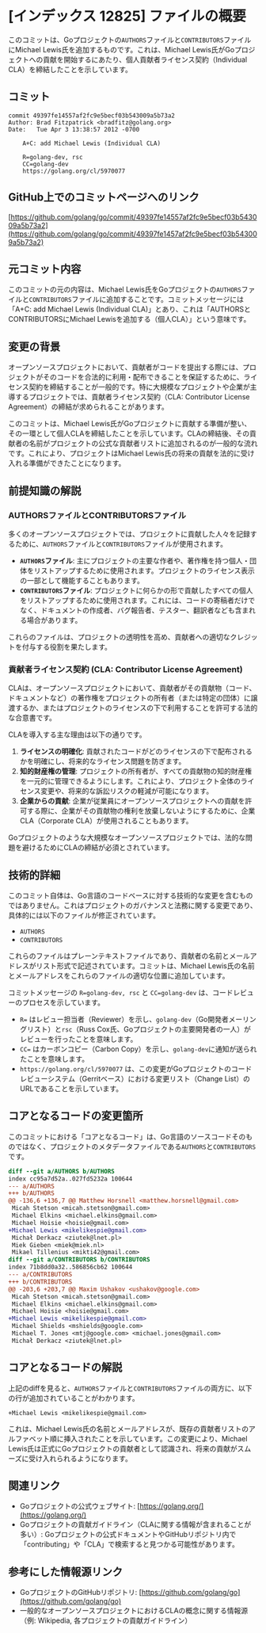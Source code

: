 # [インデックス 12825] ファイルの概要

このコミットは、Goプロジェクトの`AUTHORS`ファイルと`CONTRIBUTORS`ファイルにMichael Lewis氏を追加するものです。これは、Michael Lewis氏がGoプロジェクトへの貢献を開始するにあたり、個人貢献者ライセンス契約（Individual CLA）を締結したことを示しています。

## コミット

```
commit 49397fe14557af2fc9e5becf03b543009a5b73a2
Author: Brad Fitzpatrick <bradfitz@golang.org>
Date:   Tue Apr 3 13:38:57 2012 -0700

    A+C: add Michael Lewis (Individual CLA)
    
    R=golang-dev, rsc
    CC=golang-dev
    https://golang.org/cl/5970077
```

## GitHub上でのコミットページへのリンク

[https://github.com/golang/go/commit/49397fe14557af2fc9e5becf03b543009a5b73a2](https://github.com/golang/go/commit/49397fe1457af2fc9e5becf03b543009a5b73a2)

## 元コミット内容

このコミットの元の内容は、Michael Lewis氏をGoプロジェクトの`AUTHORS`ファイルと`CONTRIBUTORS`ファイルに追加することです。コミットメッセージには「A+C: add Michael Lewis (Individual CLA)」とあり、これは「AUTHORSとCONTRIBUTORSにMichael Lewisを追加する（個人CLA）」という意味です。

## 変更の背景

オープンソースプロジェクトにおいて、貢献者がコードを提出する際には、プロジェクトがそのコードを合法的に利用・配布できることを保証するために、ライセンス契約を締結することが一般的です。特に大規模なプロジェクトや企業が主導するプロジェクトでは、貢献者ライセンス契約（CLA: Contributor License Agreement）の締結が求められることがあります。

このコミットは、Michael Lewis氏がGoプロジェクトに貢献する準備が整い、その一環として個人CLAを締結したことを示しています。CLAの締結後、その貢献者の名前がプロジェクトの公式な貢献者リストに追加されるのが一般的な流れです。これにより、プロジェクトはMichael Lewis氏の将来の貢献を法的に受け入れる準備ができたことになります。

## 前提知識の解説

### AUTHORSファイルとCONTRIBUTORSファイル

多くのオープンソースプロジェクトでは、プロジェクトに貢献した人々を記録するために、`AUTHORS`ファイルと`CONTRIBUTORS`ファイルが使用されます。

*   **`AUTHORS`ファイル**: 主にプロジェクトの主要な作者や、著作権を持つ個人・団体をリストアップするために使用されます。プロジェクトのライセンス表示の一部として機能することもあります。
*   **`CONTRIBUTORS`ファイル**: プロジェクトに何らかの形で貢献したすべての個人をリストアップするために使用されます。これには、コードの寄稿者だけでなく、ドキュメントの作成者、バグ報告者、テスター、翻訳者なども含まれる場合があります。

これらのファイルは、プロジェクトの透明性を高め、貢献者への適切なクレジットを付与する役割を果たします。

### 貢献者ライセンス契約 (CLA: Contributor License Agreement)

CLAは、オープンソースプロジェクトにおいて、貢献者がその貢献物（コード、ドキュメントなど）の著作権をプロジェクトの所有者（または特定の団体）に譲渡するか、またはプロジェクトのライセンスの下で利用することを許可する法的な合意書です。

CLAを導入する主な理由は以下の通りです。

1.  **ライセンスの明確化**: 貢献されたコードがどのライセンスの下で配布されるかを明確にし、将来的なライセンス問題を防ぎます。
2.  **知的財産権の管理**: プロジェクトの所有者が、すべての貢献物の知的財産権を一元的に管理できるようにします。これにより、プロジェクト全体のライセンス変更や、将来的な訴訟リスクの軽減が可能になります。
3.  **企業からの貢献**: 企業が従業員にオープンソースプロジェクトへの貢献を許可する際に、企業がその貢献物の権利を放棄しないようにするために、企業CLA（Corporate CLA）が使用されることもあります。

Goプロジェクトのような大規模なオープンソースプロジェクトでは、法的な問題を避けるためにCLAの締結が必須とされています。

## 技術的詳細

このコミット自体は、Go言語のコードベースに対する技術的な変更を含むものではありません。これはプロジェクトのガバナンスと法務に関する変更であり、具体的には以下のファイルが修正されています。

*   `AUTHORS`
*   `CONTRIBUTORS`

これらのファイルはプレーンテキストファイルであり、貢献者の名前とメールアドレスがリスト形式で記述されています。コミットは、Michael Lewis氏の名前とメールアドレスをこれらのファイルの適切な位置に追加しています。

コミットメッセージの `R=golang-dev, rsc` と `CC=golang-dev` は、コードレビューのプロセスを示しています。
*   `R=` はレビュー担当者（Reviewer）を示し、`golang-dev`（Go開発者メーリングリスト）と`rsc`（Russ Cox氏、Goプロジェクトの主要開発者の一人）がレビューを行ったことを意味します。
*   `CC=` はカーボンコピー（Carbon Copy）を示し、`golang-dev`に通知が送られたことを意味します。
*   `https://golang.org/cl/5970077` は、この変更がGoプロジェクトのコードレビューシステム（Gerritベース）における変更リスト（Change List）のURLであることを示しています。

## コアとなるコードの変更箇所

このコミットにおける「コアとなるコード」は、Go言語のソースコードそのものではなく、プロジェクトのメタデータファイルである`AUTHORS`と`CONTRIBUTORS`です。

```diff
diff --git a/AUTHORS b/AUTHORS
index cc95a7d52a..027fd5232a 100644
--- a/AUTHORS
+++ b/AUTHORS
@@ -136,6 +136,7 @@ Matthew Horsnell <matthew.horsnell@gmail.com>
 Micah Stetson <micah.stetson@gmail.com>
 Michael Elkins <michael.elkins@gmail.com>
 Michael Hoisie <hoisie@gmail.com>
+Michael Lewis <mikelikespie@gmail.com>
 Michał Derkacz <ziutek@lnet.pl>
 Miek Gieben <miek@miek.nl>
 Mikael Tillenius <mikti42@gmail.com>
diff --git a/CONTRIBUTORS b/CONTRIBUTORS
index 71b8dd0a32..586856cb62 100644
--- a/CONTRIBUTORS
+++ b/CONTRIBUTORS
@@ -203,6 +203,7 @@ Maxim Ushakov <ushakov@google.com>
 Micah Stetson <micah.stetson@gmail.com>
 Michael Elkins <michael.elkins@gmail.com>
 Michael Hoisie <hoisie@gmail.com>
+Michael Lewis <mikelikespie@gmail.com>
 Michael Shields <mshields@google.com>
 Michael T. Jones <mtj@google.com> <michael.jones@gmail.com>
 Michał Derkacz <ziutek@lnet.pl>
```

## コアとなるコードの解説

上記のdiffを見ると、`AUTHORS`ファイルと`CONTRIBUTORS`ファイルの両方に、以下の行が追加されていることがわかります。

```
+Michael Lewis <mikelikespie@gmail.com>
```

これは、Michael Lewis氏の名前とメールアドレスが、既存の貢献者リストのアルファベット順に挿入されたことを示しています。この変更により、Michael Lewis氏は正式にGoプロジェクトの貢献者として認識され、将来の貢献がスムーズに受け入れられるようになります。

## 関連リンク

*   Goプロジェクトの公式ウェブサイト: [https://golang.org/](https://golang.org/)
*   Goプロジェクトの貢献ガイドライン（CLAに関する情報が含まれることが多い）: Goプロジェクトの公式ドキュメントやGitHubリポジトリ内で「contributing」や「CLA」で検索すると見つかる可能性があります。

## 参考にした情報源リンク

*   GoプロジェクトのGitHubリポジトリ: [https://github.com/golang/go](https://github.com/golang/go)
*   一般的なオープンソースプロジェクトにおけるCLAの概念に関する情報源（例: Wikipedia, 各プロジェクトの貢献ガイドライン）

